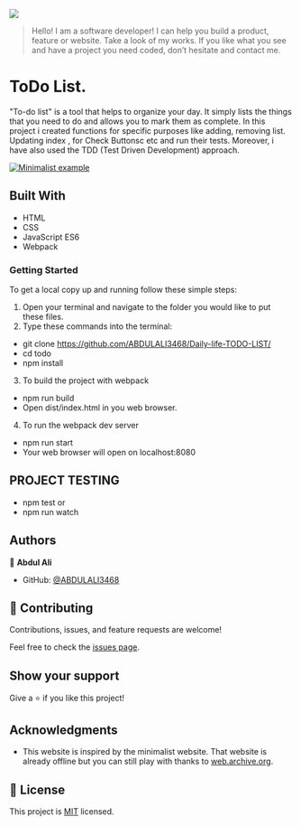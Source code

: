 ![](https://img.shields.io/badge/Microverse-blueviolet)

> Hello! I am a software developer! I can help you build a product, feature or website. Take a look of my works.
> If you like what you see and have a project you need coded, don’t hesitate and contact me.

# ToDo List.

"To-do list" is a tool that helps to organize your day. It simply lists the things that you need to do and allows you to mark them as complete.
In this project i created functions for specific purposes like adding, removing list. Updating index , for Check Buttonsc etc and run their tests.
Moreover, i have also used the TDD (Test Driven Development) approach.

[![Minimalist example](https://camo.githubusercontent.com/d04bee7a5b8f62cc6655dbec65c4d14583e4d78d0c434ddc070f6881bb9568fc/68747470733a2f2f696d672e796f75747562652e636f6d2f76692f416355642d5f596a6a71672f302e6a7067)](https://www.youtube.com/watch?v=AcUd-_Yjjqg)

## Built With

- HTML
- CSS
- JavaScript ES6
- Webpack

### Getting Started

To get a local copy up and running follow these simple steps:

1. Open your terminal and navigate to the folder you would like to put these files.
2. Type these commands into the terminal:

- git clone https://github.com/ABDULALI3468/Daily-life-TODO-LIST/
- cd todo
- npm install

3. To build the project with webpack

- npm run build
- Open dist/index.html in you web browser.

4. To run the webpack dev server

- npm run start
- Your web browser will open on localhost:8080

## PROJECT TESTING

- npm test or 
- npm run watch
## Authors

👤 **Abdul Ali**

- GitHub: [@ABDULALI3468](https://github.com/ABDULALI3468)

## 🤝 Contributing

Contributions, issues, and feature requests are welcome!

Feel free to check the [issues page](https://github.com/ABDULALI3468/Daily-life-TODO-LIST/issues).

## Show your support

Give a ⭐️ if you like this project!

## Acknowledgments

- This website is inspired by the minimalist website. That website is already offline but you can still play with thanks to [web.archive.org](https://web.archive.org/web/20180320194056/http://www.getminimalist.com:80/).

## 📝 License

This project is [MIT](./MIT.md) licensed.
